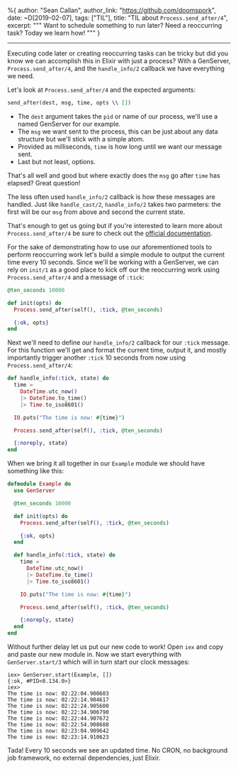 %{
  author: "Sean Callan",
  author_link: "https://github.com/doomspork",
  date: ~D[2019-02-07],
  tags: ["TIL"],
  title: "TIL about `Process.send_after/4`",
  excerpt: """
  Want to schedule something to run later? Need a reoccurring task? Today we learn how!
  """
}

---

Executing code later or creating reoccurring tasks can be tricky but did you know we can accomplish this in Elixir with just a process?
With a GenServer, `Process.send_after/4`, and the `handle_info/2` callback we have everything we need.

Let's look at `Process.send_after/4` and the expected arguments:

```elixir
send_after(dest, msg, time, opts \\ [])
```

- The `dest` argument takes the `pid` or name of our process, we'll use a named GenServer for our example.
- The `msg` we want sent to the process, this can be just about any data structure but we'll stick with a simple atom.
- Provided as milliseconds, `time` is how long until we want our message sent.
- Last but not least, options.

That's all well and good but where exactly does the `msg` go after `time` has elapsed?
Great question!

The less often used `handle_info/2` callback is how these messages are handled.
Just like `handle_cast/2`, `handle_info/2` takes two parmeters: the first will be our `msg` from above and second the current state.

That's enough to get us going but if you're interested to learn more about `Process.send_after/4` be sure to check out the [official documentation](https://hexdocs.pm/elixir/Process.html#send_after/4).

For the sake of demonstrating how to use our aforementioned tools to perform reoccurring work let's build a simple module to output the current time every 10 seconds.
Since we'll be working with a GenServer, we can rely on `init/1` as a good place to kick off our the reoccurring work using `Process.send_after/4` and a message of `:tick`:

```elixir
@ten_seconds 10000

def init(opts) do
  Process.send_after(self(), :tick, @ten_seconds)

  {:ok, opts}
end
```

Next we'll need to define our `handle_info/2` callback for our `:tick` message.
For this function we'll get and format the current time, output it, and mostly importantly trigger another `:tick` 10 seconds from now using `Process.send_after/4`:

```elixir
def handle_info(:tick, state) do
  time =
    DateTime.utc_now()
    |> DateTime.to_time()
    |> Time.to_iso8601()

  IO.puts("The time is now: #{time}")

  Process.send_after(self(), :tick, @ten_seconds)

  {:noreply, state}
end
```

When we bring it all together in our `Example` module we should have something like this:

```elixir
defmodule Example do
  use GenServer

  @ten_seconds 10000

  def init(opts) do
    Process.send_after(self(), :tick, @ten_seconds)

    {:ok, opts}
  end

  def handle_info(:tick, state) do
    time =
      DateTime.utc_now()
      |> DateTime.to_time()
      |> Time.to_iso8601()

    IO.puts("The time is now: #{time}")

    Process.send_after(self(), :tick, @ten_seconds)

    {:noreply, state}
  end
end
```

Without further delay let us put our new code to work!
Open `iex` and copy and paste our new module in.
Now we start everything with `GenServer.start/3` which will in turn start our clock messages:

```shell
iex> GenServer.start(Example, [])
{:ok, #PID<0.134.0>}
iex>
The time is now: 02:22:04.900603
The time is now: 02:22:14.904617
The time is now: 02:22:24.905600
The time is now: 02:22:34.906790
The time is now: 02:22:44.907672
The time is now: 02:22:54.908688
The time is now: 02:23:04.909642
The time is now: 02:23:14.910623
```

Tada!
Every 10 seconds we see an updated time.
No CRON, no background job framework, no external dependencies, just Elixir.
